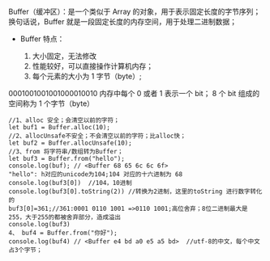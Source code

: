 #

Buffer（缓冲区）：是一个类似于 Array 的对象，用于表示固定长度的字节序列；
换句话说，Buffer 就是一段固定长度的内存空间，用于处理二进制数据；

- Buffer 特点：

  1. 大小固定，无法修改
  2. 性能较好，可以直接操作计算机内存；
  3. 每个元素的大小为 1 字节（byte）;

0001001001001000010010
内存中每个 0 或者 1 表示一个 bit；
8 个 bit 组成的空间称为 1 个字节（byte）

```code
//1、alloc 安全；会清空以前的字符；
let buf1 = Buffer.alloc(10);
//2、allocUnsafe不安全；不会清空以前的字符；比alloc快；
let buf2 = Buffer.allocUnsafe(10);
//3、from 将字符串/数组转为Buffer；
let buf3 = Buffer.from("hello");
console.log(buf); // <Buffer 68 65 6c 6c 6f>
"hello": h对应的unicode为104;104 对应的十六进制为 68
console.log(buf3[0])  //104，10进制
console.log(buf3[0].toString(2)) //转换为2进制，这里的toString 进行数字转化的
buf3[0]=361;//361:0001 0110 1001 =>0110 1001;高位舍弃；8位二进制最大是255，大于255的都被舍弃部分，造成溢出
console.log(buf3)
4、 buf4 = Buffer.from("你好");
console.log(buf4) // <Buffer e4 bd a0 e5 a5 bd>  //utf-8的中文，每个中文占3个字节；
```
